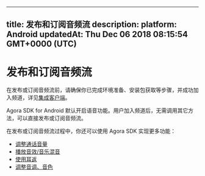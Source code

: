 
---
title: 发布和订阅音频流
description: 
platform: Android
updatedAt: Thu Dec 06 2018 08:15:54 GMT+0000 (UTC)
---
# 发布和订阅音频流
在发布或订阅音频流前，请确保你已完成环境准备、安装包获取等步骤，并成功加入频道，详见[集成客户端](../../cn/Voice/android_audio.md)。

Agora SDK for Android 默认开启语音功能。用户加入频道后，无需调用其它方法，可以直接发布或订阅音频流。

在发布或订阅音频流过程中，你还可以使用 Agora SDK 实现更多功能：
* [调整通话音量](../../cn/Voice/volume_android_auido.md)
* [播放音效/音乐混音](../../cn/Voice/effect_mixing_android_audio.md)
* [使用耳返](../../cn/Voice/in-ear_android_audio.md)
* [调整音调、音色](../../cn/Voice/voice_effect_android_audio.md)




